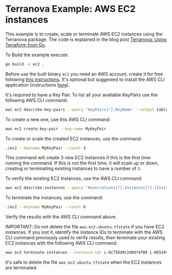 # Terranova Example: AWS EC2 instances

This example is to create, scale or terminate AWS EC2 instances using the Terranova package. The code is explained in the blog post [Terranova: Using Terraform from Go](http://blog.johandry.com/post/terranova-terraform-from-go/).

To Build the example execute:

```bash
go build -o ec2 .
```

Before use the built binary `ec2` you need an AWS account, create it for free following [this instructions](https://aws.amazon.com/premiumsupport/knowledge-center/create-and-activate-aws-account/). It's optional but suggested to install the AWS CLI application (instructions [here](https://docs.aws.amazon.com/cli/latest/userguide/cli-chap-install.html)).

It's required to have a Key Pair. To list all your available KeyPairs use the following AWS CLI command:

```bash
aws ec2 describe-key-pairs --query 'KeyPairs[*].KeyName' --output table
```

To create a new one, use this AWS CLI command:

```bash
aws ec2 create-key-pair --key-name MyKeyPair
```

To create or scale the created EC2 instances, use the command:

```bash
./ec2 --keyname MyKeyPair --count 3
```

This command will create 3 new EC2 instances if this is the first time running the command. If this is not the first time, it will scale up or down, creating or terminating existing instances to have a number of `3`.

To verify the existing EC2 instances, use the AWS CLI command:

```bash
aws ec2 describe-instances --query 'Reservations[*].Instances[*].[InstanceId, PublicIpAddress, State.Name]' --output table
```

To terminate the instances, use the command:

```bash
./ec2 --keyname MyKeyPair --count 0
```

Verify the results with the AWS CLI command above.

*IMPORTANT*: Do not delete the file `aws-ec2-ubuntu.tfstate` if you have EC2 instances. If you lost it, identify the instance IDs to terminate with the AWS CLI command previously used to verify results, then terminate your existing EC2 instances with the following AWS CLI command:

```bash
aws ec2 terminate-instances --instance-ids i-0c755d9c2d0d74f08 i-06519480197f8a82e
```

It's safe to delete the file `aws-ec2-ubuntu.tfstate` when the EC2 instances are terminated.
